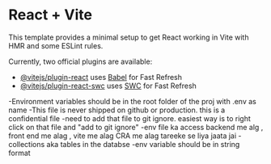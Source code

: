 # React + Vite

This template provides a minimal setup to get React working in Vite with HMR and some ESLint rules.

Currently, two official plugins are available:

- [@vitejs/plugin-react](https://github.com/vitejs/vite-plugin-react/blob/main/packages/plugin-react/README.md) uses [Babel](https://babeljs.io/) for Fast Refresh
- [@vitejs/plugin-react-swc](https://github.com/vitejs/vite-plugin-react-swc) uses [SWC](https://swc.rs/) for Fast Refresh


-Environment variables should be in the root folder of the proj with .env as name 
-This file is never shipped on github or production. this is a confidential file 
-need to add that file to git ignore. easiest way is to right click on that file and "add to git ignore" 
-env file ka access backend me alg , front end me alag , vite me alag CRA me alag tareeke se liya jaata jai
-collections aka tables in the databse 
-env variable should be in string format 

